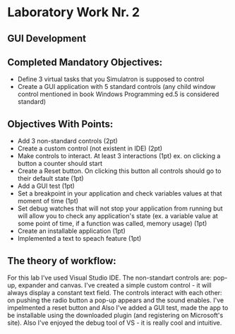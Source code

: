 Laboratory Work Nr. 2
====================

GUI Development
------------

Completed Mandatory Objectives:
--------------------

*	Define 3 virtual tasks that you Simulatron is supposed to control
*	Create a GUI application with 5 standard controls (any child window control mentioned in book Windows Programming ed.5 is considered standard)


Objectives With Points:
----------------------

*	Add 3 non-standard controls (2pt)
*	Create a custom control (not existent in IDE) (2pt)
*	Make controls to interact. At least 3 interactions (1pt) ex. on clicking a button a counter should start
*	Create a Reset button. On clicking this button all controls should go to their default state (1pt)
*	Add a GUI test (1pt)
*	Set a breakpoint in your application and check variables values at that moment of time (1pt)
*	Set debug watches that will not stop your application from running but will allow you to check any application's state (ex. a variable value at some point of time, if a function was called, memory usage) (1pt)
*	Create an installable application (1pt)
*	Implemented a text to speach feature (1pt)


The theory of workflow:
--------------------------

For this lab I've used Visual Studio IDE. The non-standart controls are: pop-up, expander and canvas. I've created a simple custom control - it will always display a constant text field. The controls interact with each other: on pushing the radio button a pop-up appears and the sound enables. I've impelmented a reset button and  Also I've added a GUI test, made the app to be installable using the downloaded plugin (and registering on Microsoft's site). Also I've enjoyed the debug tool of VS - it is really cool and intuitive.